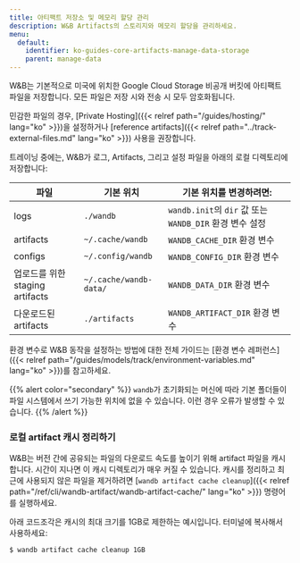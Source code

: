 ```yaml
---
title: 아티팩트 저장소 및 메모리 할당 관리
description: W&B Artifacts의 스토리지와 메모리 할당을 관리하세요.
menu:
  default:
    identifier: ko-guides-core-artifacts-manage-data-storage
    parent: manage-data
---
```


W&B는 기본적으로 미국에 위치한 Google Cloud Storage 비공개 버킷에 아티팩트 파일을 저장합니다. 모든 파일은 저장 시와 전송 시 모두 암호화됩니다.

민감한 파일의 경우, [Private Hosting]({{< relref path="/guides/hosting/" lang="ko" >}})을 설정하거나 [reference artifacts]({{< relref path="../track-external-files.md" lang="ko" >}}) 사용을 권장합니다.

트레이닝 중에는, W&B가 로그, Artifacts, 그리고 설정 파일을 아래의 로컬 디렉토리에 저장합니다:

| 파일 | 기본 위치 | 기본 위치를 변경하려면: |
| ---- | ---------------- | ------------------------------- |
| logs | `./wandb` | `wandb.init`의 `dir` 값 또는 `WANDB_DIR` 환경 변수 설정 |
| artifacts | `~/.cache/wandb` | `WANDB_CACHE_DIR` 환경 변수 |
| configs | `~/.config/wandb` | `WANDB_CONFIG_DIR` 환경 변수 |
| 업로드를 위한 staging artifacts  | `~/.cache/wandb-data/` | `WANDB_DATA_DIR` 환경 변수 |
| 다운로드된 artifacts | `./artifacts` | `WANDB_ARTIFACT_DIR` 환경 변수 |

환경 변수로 W&B 동작을 설정하는 방법에 대한 전체 가이드는 [환경 변수 레퍼런스]({{< relref path="/guides/models/track/environment-variables.md" lang="ko" >}})를 참고하세요.

{{% alert color="secondary" %}}
`wandb`가 초기화되는 머신에 따라 기본 폴더들이 파일 시스템에서 쓰기 가능한 위치에 없을 수 있습니다. 이런 경우 오류가 발생할 수 있습니다.
{{% /alert %}}

### 로컬 artifact 캐시 정리하기

W&B는 버전 간에 공유되는 파일의 다운로드 속도를 높이기 위해 artifact 파일을 캐시합니다. 시간이 지나면 이 캐시 디렉토리가 매우 커질 수 있습니다. 캐시를 정리하고 최근에 사용되지 않은 파일을 제거하려면 [`wandb artifact cache cleanup`]({{< relref path="/ref/cli/wandb-artifact/wandb-artifact-cache/" lang="ko" >}}) 명령어를 실행하세요.

아래 코드조각은 캐시의 최대 크기를 1GB로 제한하는 예시입니다. 터미널에 복사해서 사용하세요:

```bash
$ wandb artifact cache cleanup 1GB
```